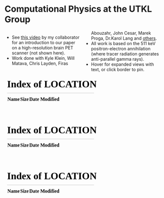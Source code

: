 <link rel="stylesheet" href="/static/css/phogroup.css">
<link rel="stylesheet" href="/static/css/layout-poster.css">
<link rel="stylesheet" href="/static/css/card.css">


<div class="post post-content" markdown="1">
<div class="post-title" markdown="1">

# Computational Physics at the UTKL Group

<div style="column-count:2;">

 - See [this video](https://youtu.be/zRGFDtoF6SI?si=Nmvw8iv0zihLSqDQ) by my collaborator for an introduction to our paper on a high-resolution brain PET scanner (not shown here).
 - Work done with Kyle Klein, Will Matava, Chris Layden, Firas Abouzahr, John Cesar, Marek Proga, Dr.Karol Lang and <a href="http://www.hep.utexas.edu/utkl/index.html">others</a>.
- All work is based on the 511 keV positron-electron annihilation (where tracer radiation generates anti-parallel gamma rays).
 - Hover for expanded views with text, or click border to pin.

</div>
</div>

<div class="card-columns" markdown="1">
<div class="card" markdown="1" tabindex="1">
<embed src="/#/projects/lang-tomography/plastic-pet/plastic-pet"></embed>
</div>

<div class="card" markdown="1" tabindex="2">
<embed src="/#/projects/lang-tomography/reconstruction/reconstruction"></embed>
</div>

<div class="card" markdown="1" tabindex="3">
<embed src="/#/projects/lang-tomography/mini-pet/mini-pet"></embed>

</div>

</div>